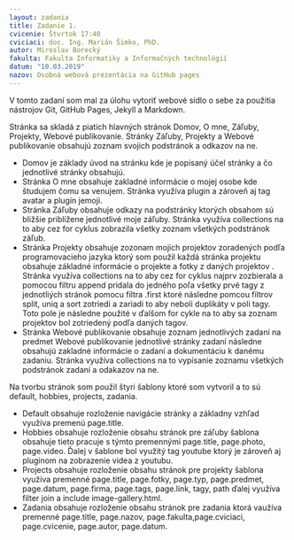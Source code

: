 ```yaml
---
layout: zadania
title: Zadanie 1.
cvicenie: Štvrtok 17:40
cviciaci: doc. Ing. Marián Šimko, PhD.
autor: Miroslav Borecký
fakulta: Fakulta Informatiky a Informačných technológií
datum: "10.03.2019"
nazov: Osobná webová prezentácia na GitHub pages
---
```

 V tomto zadaní som mal za úlohu vytoriť webové sídlo o sebe za použitia nástrojov Git, GitHub Pages, Jekyll a Markdown.  

 Stránka sa skladá z piatich hlavných stránok Domov, O mne, Záľuby, Projekty, Webové publikovanie. Stránky Záľuby, Projekty a Webové publikovanie obsahujú zoznam svojich podstránok a odkazov na ne.  
 * Domov je základy úvod na stránku kde je popisaný účel stránky a čo jednotlivé stránky obsahujú.  
 * Stránka O mne obsahuje zakladné informácie o mojej osobe kde študujem čomu sa venujem. Stránka využíva plugin a zároveň aj tag avatar a plugin jemoji.  
 * Stránka Záľuby obsahuje odkazy na podstránky ktorých obsahom sú bližšie priblížene jednotlivé moje záľuby. Stránka využíva collections na to aby cez for cyklus zobrazila všetky zoznam všetkých podstránok záľub.   
 * Stránka Projekty obsahuje zozonam mojich projektov zoradených podľa programovacieho jazyka ktorý som použil každá stránka projektu obsahuje základné informácie o projekte a fotky z daných projektov . Stránka využíva collections na to aby cez for cyklus najprv zozbierala a pomocou filtru append pridala do jedného poľa všetky prvé tagy z jednotliých stránok pomocu filtra .first ktoré následne pomcou filtrov split, uniq a sort zotriedi a zariadi to aby neboli duplikáty v poli tagy. Toto pole je následne použité v ďalšom for cykle na to aby sa zoznam projektov bol zotriedený podľa daných tagov. 
 * Stránka Webové publikovanie obsahuje zoznam jednotlivých zadaní na predmet Webové publikovanie jednotlivé stránky zadaní následne obsahujú zakladné informácie o zadaní a dokumentáciu k danému zadaniu. Stránka využíva collections na to vypísanie zoznamu všetkých podstránok zadaní a odakazov na ne.
 
  Na tvorbu stránok som použil štyri šablony ktoré som vytvoril a to sú  default, hobbies, projects, zadania.  
  * Default obsahuje rozloženie navigácie stránky a základny vzhľad využíva premenú page.title.  
  * Hobbies obsahuje rozloženie obsahu stránok pre záľuby šablona obsahuje tieto pracuje s týmto premennými page.title, page.photo, page.video. Ďalej v šablone bol využitý tag youtube ktorý je zároveň aj pluginom na zobrazenie videa z youtubu.  
  * Projects obsahuje rozloženie obsahu stránok pre projekty šablona využíva premenné page.title, page.fotky, page.typ, page.predmet, page.datum, page.firma, page.tags, page.link, tagy, path ďalej využíva filter join a include image-gallery.html.  
  * Zadania obsahuje rozloženie obsahu stránok pre zadania ktorá vaužíva premenné page.title, page.nazov, page.fakulta,page.cviciaci, page.cvicenie, page.autor, page.datum.  